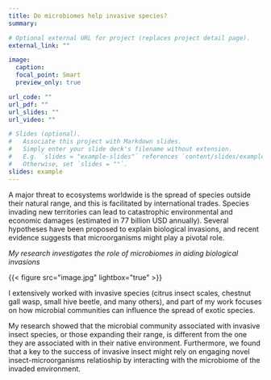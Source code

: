```yaml
---
title: Do microbiomes help invasive species? 
summary:

# Optional external URL for project (replaces project detail page).
external_link: ""

image:
  caption:
  focal_point: Smart
  preview_only: true

url_code: ""
url_pdf: ""
url_slides: ""
url_video: ""

# Slides (optional).
#   Associate this project with Markdown slides.
#   Simply enter your slide deck's filename without extension.
#   E.g. `slides = "example-slides"` references `content/slides/example-slides.md`.
#   Otherwise, set `slides = ""`.
slides: example
---
```


A major threat to ecosystems worldwide is the spread of species outside their natural range, and this is  facilitated by international trades. Species invading new territories can lead to catastrophic environmental and economic damages (estimated in 77 billion USD annually). Several hypotheses have been proposed to explain biological invasions, and recent evidence suggests that microorganisms might play a pivotal role. 

*My research investigates the role of microbiomes in aiding biological invasions*

{{< figure src="image.jpg"  lightbox="true" >}}

I extensively worked with invasive species (citrus insect scales, chestnut gall wasp, small hive beetle,  and many others), and part of my work focuses on how microbial communities can influence the spread of exotic species. 

My research showed that the microbial community associated with invasive insect species, or those expanding their range, is different from the one they are associated with in their native environment. Furthermore, we found that a key to the success of invasive insect might rely on engaging novel insect-microorganisms relatioship by interacting with the microbiome of the invaded environment.